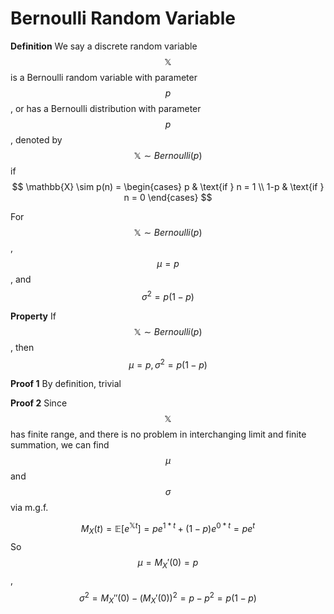 # Bernoulli Random Variable
**Definition** We say a discrete random variable $$\mathbb{X}$$ is a Bernoulli random variable with parameter $$p$$, or has a Bernoulli distribution with parameter $$p$$, denoted by $$\mathbb{X} \sim Bernoulli(p)$$ if
$$
 \mathbb{X} \sim p(n) =
  \begin{cases}
   p & \text{if } n = 1 \\
   1-p       & \text{if } n = 0
  \end{cases}
$$

For $$\mathbb{X} \sim Bernoulli(p)$$, $$\mu = p$$, and $$\sigma^2 = p(1-p)$$

**Property** If $$\mathbb{X} \sim Bernoulli(p)$$, then $$\mu = p, \sigma^2 = p(1-p)$$

**Proof 1**
By definition, trivial

**Proof 2**
Since $$\mathbb{X}$$ has finite range, and there is no problem in interchanging limit and finite summation, we can find $$\mu$$ and $$\sigma$$ via m.g.f.

$$M_X(t) = \mathbb{E}[e^{\mathbb{X}t}] = pe^{1*t} + (1-p)e^{0*t} = pe^t$$
So $$\mu = M_X'(0) = p$$, $$\sigma^2 = M_X''(0) - (M_X'(0))^2 = p-p^2 = p(1-p)$$

